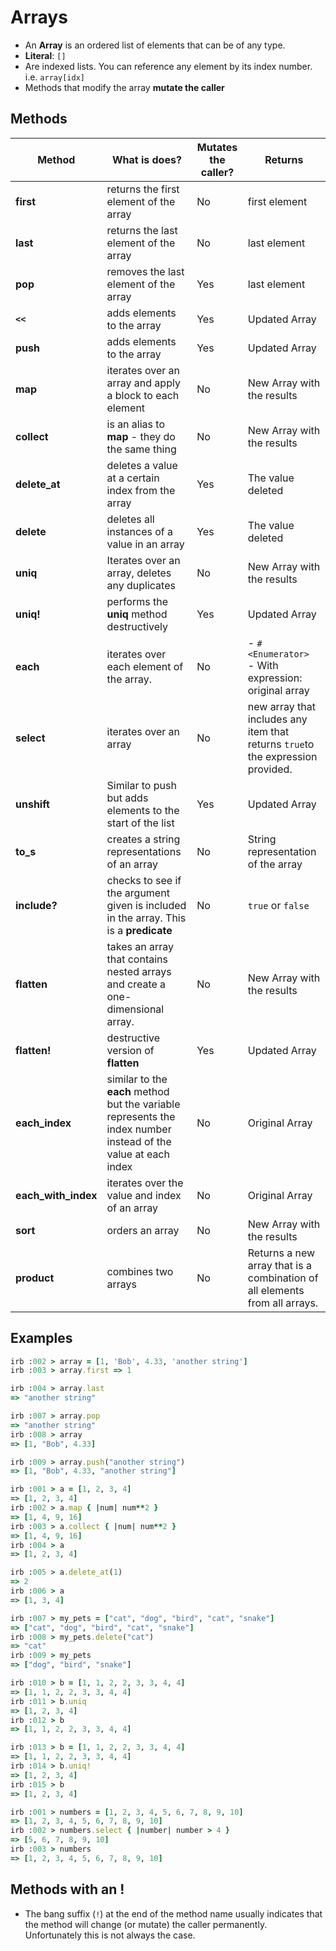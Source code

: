 # Arrays

- An **Array** is an ordered list of elements that can be of any type.
- **Literal**: `[]` 
- Are indexed lists. You can reference any element by its index number. i.e. `array[idx]` 
- Methods that modify the array **mutate the caller** 

## Methods

| Method              | What is does?                                                                                                  | Mutates the caller? | Returns                                                                           |
| ------------------- | -------------------------------------------------------------------------------------------------------------- | ------------------- | --------------------------------------------------------------------------------- |
| **first**           | returns the first element of the array                                                                         | No                  | first element                                                                     |
| **last**            | returns the last element of the array                                                                          | No                  | last element                                                                      |
| **pop**             | removes the last element of the array                                                                          | Yes                 | last element                                                                      |
| **``<<``**          | adds elements to the array                                                                                     | Yes                 | Updated Array                                                                     |
| **push**            | adds elements to the array                                                                                     | Yes                 | Updated Array                                                                     |
| **map**             | iterates over an array and apply a block to each element                                                       | No                  | New Array with the results                                                        |
| **collect**         | is an alias to **map** - they do the same thing                                                                | No                  | New Array with the results                                                        |
| **delete_at**       | deletes a value at a certain index from the array                                                              | Yes                 | The value deleted                                                                 |
| **delete**          | deletes all instances of a value in an array                                                                   | Yes                 | The value deleted                                                                 |
| **uniq**            | Iterates over an array, deletes any duplicates                                                                 | No                  | New Array with the results                                                        |
| **uniq!**           | performs the **uniq** method destructively                                                                     | Yes                 | Updated Array                                                                     |
| **each**            | iterates over each element of the array.                                                                       | No                  | - `#<Enumerator>`<br>- With expression: original array                            |
| **select**          | iterates over an array                                                                                         | No                  | new array that includes any item that returns ``true``to the expression provided. |
| **unshift**         | Similar to push but adds elements to the start of the list                                                     | Yes                 | Updated Array                                                                     |
| **to_s**            | creates a string representations of an array                                                                   | No                  | String representation of the array                                                |
| **include?**        | checks to see if the argument given is included in the array. This is a **predicate**                          | No                  | `true` or `false`                                                                 |
| **flatten**         | takes an array that contains nested arrays and create a one-dimensional array.                                 | No                  | New Array with the results                                                        |
| **flatten!**        | destructive version of **flatten**                                                                             | Yes                 | Updated Array                                                                     |
| **each_index**      | similar to the **each** method but the variable represents the index number instead of the value at each index | No                  | Original Array                                                                    |
| **each_with_index** | iterates over the value and index of an array                                                                  | No                  | Original Array                                                                    |
| **sort**            | orders an array                                                                                                | No                  | New Array with the results                                                        |
| **product**         | combines two arrays                                                                                            | No                  | Returns a new array that is a combination of all elements from all arrays.        |


## Examples

```ruby
irb :002 > array = [1, 'Bob', 4.33, 'another string']
irb :003 > array.first => 1
```

```ruby
irb :004 > array.last 
=> "another string"
```

```ruby
irb :007 > array.pop 
=> "another string" 
irb :008 > array 
=> [1, "Bob", 4.33]
```

```ruby
irb :009 > array.push("another string") 
=> [1, "Bob", 4.33, "another string"]
```

```ruby
irb :001 > a = [1, 2, 3, 4] 
=> [1, 2, 3, 4] 
irb :002 > a.map { |num| num**2 } 
=> [1, 4, 9, 16] 
irb :003 > a.collect { |num| num**2 } 
=> [1, 4, 9, 16] 
irb :004 > a 
=> [1, 2, 3, 4]
```

```ruby
irb :005 > a.delete_at(1) 
=> 2 
irb :006 > a 
=> [1, 3, 4]
```

```ruby
irb :007 > my_pets = ["cat", "dog", "bird", "cat", "snake"] 
=> ["cat", "dog", "bird", "cat", "snake"] 
irb :008 > my_pets.delete("cat") 
=> "cat" 
irb :009 > my_pets 
=> ["dog", "bird", "snake"]
```

```ruby
irb :010 > b = [1, 1, 2, 2, 3, 3, 4, 4] 
=> [1, 1, 2, 2, 3, 3, 4, 4] 
irb :011 > b.uniq 
=> [1, 2, 3, 4] 
irb :012 > b 
=> [1, 1, 2, 2, 3, 3, 4, 4]
```

```ruby
irb :013 > b = [1, 1, 2, 2, 3, 3, 4, 4] 
=> [1, 1, 2, 2, 3, 3, 4, 4] 
irb :014 > b.uniq! 
=> [1, 2, 3, 4] 
irb :015 > b 
=> [1, 2, 3, 4]
```

```ruby
irb :001 > numbers = [1, 2, 3, 4, 5, 6, 7, 8, 9, 10] 
=> [1, 2, 3, 4, 5, 6, 7, 8, 9, 10] 
irb :002 > numbers.select { |number| number > 4 } 
=> [5, 6, 7, 8, 9, 10] 
irb :003 > numbers 
=> [1, 2, 3, 4, 5, 6, 7, 8, 9, 10]
```

## Methods with an !

- The bang suffix (`!`) at the end of the method name usually indicates that the method will change (or mutate) the caller permanently. Unfortunately this is not always the case.

